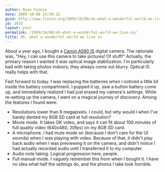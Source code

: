 ```yaml
---
author: Ryan Finnie
date: 2009-10-08 23:50:12
guid: http://www.finnie.org/2009/10/08/oh-what-a-wonderful-world-we-live-in/
id: 1033
layout: post
permalink: /2009/10/08/oh-what-a-wonderful-world-we-live-in/
title: Oh, what a wonderful world we live in
---
```

About a year ago, I bought a [Canon A590 IS](http://www.usa.canon.com/consumer/controller?act=ModelInfoAct&fcategoryid=183&modelid=16336#ModelFeaturesAct) digital camera. The rationale was, "Hey, I can use this camera to take pictures! Of stuff!" Actually, the primary reason I wanted it was optical image stabilization. I'm particularly bad with taking photos indoors; they always come out blurry. Optical IS really helps with that.

Fast forward to today. I was replacing the batteries when I noticed a little lid inside the battery compartment. I popped it up, saw a button battery come up, and immediately realized I had just erased my camera's settings. While re-setting up the camera, I went on a magical journey of discovery. Among the features I found were:

  * Resolutions lower than 8 megapixels. I could, but why would I when I've barely dented my 8GB SD card at full resolution?
  * Movie mode. It takes OK video, and says it can fit about 100 minutes of full quality video (640x480, 20fps) on my 8GB SD card.
  * A microphone. I had mute mode on (because I don't care for the UI sounds) when I was playing with video. Because of that, it didn't play back audio when I was previewing it on the camera, and didn't notice I had actually recorded audio until I transferred it to my computer.
  * Audio note taking. Logical progression here, people.
  * Full manual mode. I vaguely remember this from when I bought it. I have no idea what half the settings do, and the photos I take look horrible.
